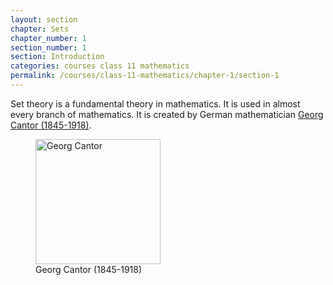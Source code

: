 ```yaml
---
layout: section
chapter: Sets
chapter_number: 1
section_number: 1
section: Introduction
categories: courses class 11 mathematics
permalink: /courses/class-11-mathematics/chapter-1/section-1
---
```


Set theory is a fundamental theory in mathematics. It is used in almost every branch of mathematics. It is created by German mathematician [Georg Cantor (1845-1918)][georg-cantor].

<figure class="portrait-image">
  <img src="/assets/images/Georg_Cantor_(Porträt).jpg" alt="Georg Cantor" width="200"/>
  <figcaption>Georg Cantor (1845-1918)</figcaption>
</figure>

[georg-cantor]: https://en.wikipedia.org/wiki/Georg_Cantor
